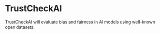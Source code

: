 # TrustCheckAI
TrustCheckAI will evaluate bias and fairness in AI models using well-known open datasets.
